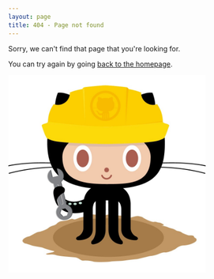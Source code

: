 ```yaml
---
layout: page
title: 404 - Page not found
---
```


Sorry, we can't find that page that you're looking for. 

You can try again by going [back to the homepage](/).

[<img src="/images/404.jpg" alt="Constructocat by https://github.com/jasoncostello" style="width: 400px;"/>](/)
